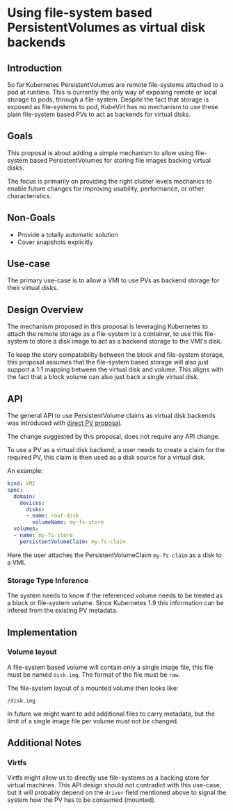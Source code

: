 # Using file-system based PersistentVolumes as virtual disk backends

## Introduction

So far Kubernetes PersistentVolumes are remote file-systems attached to a pod at
runtime. This is currently the only way of exposing remote or local storage to
pods, through a file-system.
Despite the fact that storage is exposed as file-systems to pod, KubeVirt has
no mechanism to use these plain file-system based PVs to act as backends for
virtual disks.


## Goals

This proposal is about adding a simple mechanism to allow using file-system
based PersistentVolumes for storing file images backing virtual disks.

The focus is primarily on providing the right cluster levels mechanics to enable
future changes for improving usability, performance, or other characteristics.


## Non-Goals

- Provide a totally automatic solution
- Cover snapshots explicitly


## Use-case

The primary use-case is to allow a VMI to use PVs as backend storage for their
virtual disks.


## Design Overview

The mechanism proposed in this proposal is leveraging Kubernetes to attach
the remote storage as a file-system to a container, to use this file-system to
store a disk image to act as a backend storage to the VMI's disk.

To keep the story compatability between the block and file-system storage, this
proposal assumes that the file-system based storage will also just support a 1:1
mapping between the virtual disk and volume.
This aligns with the fact that a block volume can also just back a single
virtual disk.


## API

The general API to use PersistentVolume claims as virtual disk backends was
introduced with [direct PV proposal](direct-pv-disks.md).

The change suggested by this proposal, does not require any API change.

To use a PV as a virtual disk backend, a user needs to create a claim for the
required PV, this claim is then used as a disk source for a virtual disk.

An example:

```yaml
kind: VMI
spec:
  domain:
    devices:
      disks:
      - name: root-disk
        volumeName: my-fs-store
  volumes:
  - name: my-fs-store
    persistentVolumeClaim: my-fs-claim
```

Here the user attaches the PersistentVolumeClaim `my-fs-claim` as a disk to a
VMI.


### Storage Type Inference

The system needs to know if the referenced volume needs to be treated as a
block or file-system volume.
Since Kubernetes 1.9 this information can be infered from the existing PV
metadata.


## Implementation

### Volume layout

A file-system based volume will contain only a single image file, this file
must be named `disk.img`.
The format of the file must be `raw`.

The file-system layout of a mounted volume then looks like:

```
/disk.img
```

In future we might want to add additional files to carry metadata, but the limit
of a single image file per volume must not be changed.


## Additional Notes

### Virtfs

Virtfs might allow us to directly use file-systems as a backing store for
virtual machines.
This API design should not contradict with this use-case, but it will probably
depend on the `driver` field mentioned above to signal the system how the PV has
to be consumed (mounted).

